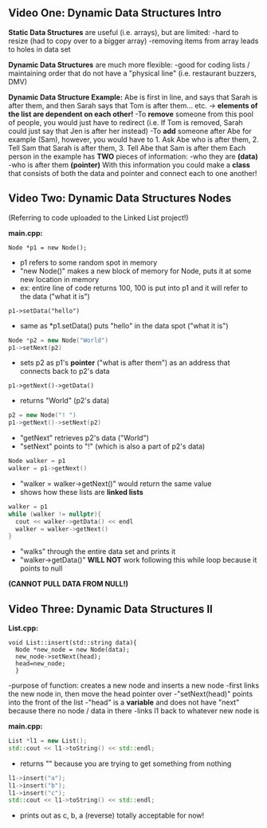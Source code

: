 ## Video One: Dynamic Data Structures Intro

**Static Data Structures** are useful  (i.e. arrays), but are limited:
-hard to resize (had to copy over to a bigger array)
-removing items from array leads to holes in data set

**Dynamic Data Structures** are much more flexible:
-good for coding lists / maintaining order that do not have a "physical line" (i.e. restaurant buzzers, DMV)

**Dynamic Data Structure Example:**
Abe is first in line, and says that Sarah is after them, and then Sarah says that Tom is after them... etc. -> **elements of the list are dependent on each other!**
  -To **remove** someone from this pool of people, you would just have to redirect (i.e. If Tom is removed, Sarah could just say that Jen is after her instead)
  -To **add** someone after Abe for example (Sam), however, you would have to 1. Ask Abe who is after them, 2. Tell Sam that Sarah is after them, 3. Tell Abe that Sam is after them
Each person in the example has **TWO** pieces of information:
  -who they are **(data)**
  -who is after them **(pointer)**
With this information you could make a **class** that consists of both the data and pointer and connect each to one another!

## Video Two: Dynamic Data Structures Nodes
(Referring to code uploaded to the Linked List project!)

**main.cpp:**

`Node *p1 = new Node();`

- p1 refers to some random spot in memory
- "new Node()" makes a new block of memory for Node, puts it at some new location in memory
- ex: entire line of code returns 100, 100 is put into p1 and it will refer to the data ("what it is")

`p1->setData("hello")`
- same as *p1.setData() puts "hello" in the data spot ("what it is")

```c++
Node *p2 = new Node("World")
p1->setNext(p2)
```
- sets p2 as p1's **pointer** ("what is after them") as an address that connects back to p2's data

`p1->getNext()->getData()`

- returns "World" (p2's data)

```c++
p2 = new Node("! ")
p1->getNext()->setNext(p2)
```
- "getNext" retrieves p2's data ("World")
- "setNext" points to "!" (which is also a part of p2's data)

```c++
Node walker = p1
walker = p1->getNext()
```

- "walker = walker->getNext()" would return the same value
- shows how these lists are **linked lists**

```c++
walker = p1
while (walker != nullptr){
  cout << walker->getData() << endl
  walker = walker->getNext()
}
```

- "walks" through the entire data set and prints it
- "walker->getData()" **WILL NOT** work following this while loop because it points to null 

**(CANNOT PULL DATA FROM NULL!)**

## Video Three: Dynamic Data Structures II
**List.cpp:**
```
void List::insert(std::string data){
  Node *new_node = new Node(data);
  new_node->setNext(head);
  head=new_node;
  }
  ``````
-purpose of function: creates a new node and inserts a new node
-first links the new node in, then move the head pointer over
-"setNext(head)" points into the front of the list
-"head" is a **variable** and does not have "next" because there no node / data in there
-links l1 back to whatever new node is


**main.cpp:**

```c++
List *l1 = new List();
std::cout << l1->toString() << std::endl;
```

- returns "" because you are trying to get something from nothing
```c++
l1->insert("a");
l1->insert("b");
l1->insert("c");
std::cout << l1->toString() << std::endl;
```
- prints out as c, b, a (reverse) totally acceptable for now!

